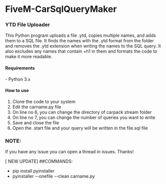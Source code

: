 # FiveM-CarSqlQueryMaker

<h3>YTD File Uploader</h3>
This Python program uploads a file .ytd, copies multiple names, and adds them to a SQL file. It finds the names with the .ytd format from the folder and removes the .ytd extension when writing the names to the SQL query. It also excludes any names that contain +h1 in them and formats the code to make it more readable.

<h4>Requirements</h4>
- Python 3.x

<h4>How to use</h4>

1. Clone the code to your system
2. Edit the carname.py file
3. On line no 6, you can change the directory of carpack stream folder
4. On line no 7, you can change the number of queries you want to write
6. Save and close the file
7. Open the .start file and your query will be written in the file.sql file

<b><h3>NOTE:</h3></b>
If you have any issue you can open a thread in issues.
Thanks!


[ NEW UPDATE]
##COMMANDS:
- pip install pyinstaller
- pyinstaller --onefile --clean carname.py
